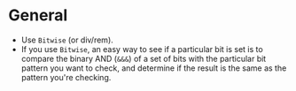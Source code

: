 # General

- Use `Bitwise` (or div/rem).
- If you use `Bitwise`, an easy way to see if a particular bit is set is to compare
the binary AND (`&&&`) of a set of bits with the particular bit pattern you
want to check, and determine if the result is the same as the pattern you're
checking.
